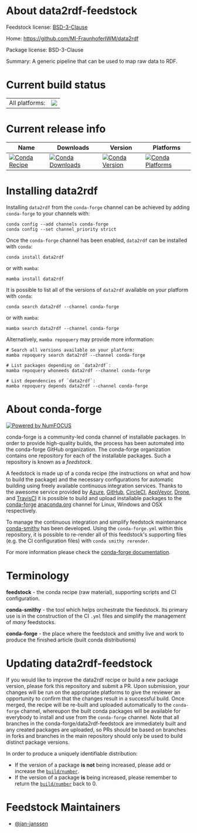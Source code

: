 About data2rdf-feedstock
========================

Feedstock license: [BSD-3-Clause](https://github.com/conda-forge/data2rdf-feedstock/blob/main/LICENSE.txt)

Home: https://github.com/MI-FraunhoferIWM/data2rdf

Package license: BSD-3-Clause

Summary: A generic pipeline that can be used to map raw data to RDF.

Current build status
====================


<table><tr><td>All platforms:</td>
    <td>
      <a href="https://dev.azure.com/conda-forge/feedstock-builds/_build/latest?definitionId=22195&branchName=main">
        <img src="https://dev.azure.com/conda-forge/feedstock-builds/_apis/build/status/data2rdf-feedstock?branchName=main">
      </a>
    </td>
  </tr>
</table>

Current release info
====================

| Name | Downloads | Version | Platforms |
| --- | --- | --- | --- |
| [![Conda Recipe](https://img.shields.io/badge/recipe-data2rdf-green.svg)](https://anaconda.org/conda-forge/data2rdf) | [![Conda Downloads](https://img.shields.io/conda/dn/conda-forge/data2rdf.svg)](https://anaconda.org/conda-forge/data2rdf) | [![Conda Version](https://img.shields.io/conda/vn/conda-forge/data2rdf.svg)](https://anaconda.org/conda-forge/data2rdf) | [![Conda Platforms](https://img.shields.io/conda/pn/conda-forge/data2rdf.svg)](https://anaconda.org/conda-forge/data2rdf) |

Installing data2rdf
===================

Installing `data2rdf` from the `conda-forge` channel can be achieved by adding `conda-forge` to your channels with:

```
conda config --add channels conda-forge
conda config --set channel_priority strict
```

Once the `conda-forge` channel has been enabled, `data2rdf` can be installed with `conda`:

```
conda install data2rdf
```

or with `mamba`:

```
mamba install data2rdf
```

It is possible to list all of the versions of `data2rdf` available on your platform with `conda`:

```
conda search data2rdf --channel conda-forge
```

or with `mamba`:

```
mamba search data2rdf --channel conda-forge
```

Alternatively, `mamba repoquery` may provide more information:

```
# Search all versions available on your platform:
mamba repoquery search data2rdf --channel conda-forge

# List packages depending on `data2rdf`:
mamba repoquery whoneeds data2rdf --channel conda-forge

# List dependencies of `data2rdf`:
mamba repoquery depends data2rdf --channel conda-forge
```


About conda-forge
=================

[![Powered by
NumFOCUS](https://img.shields.io/badge/powered%20by-NumFOCUS-orange.svg?style=flat&colorA=E1523D&colorB=007D8A)](https://numfocus.org)

conda-forge is a community-led conda channel of installable packages.
In order to provide high-quality builds, the process has been automated into the
conda-forge GitHub organization. The conda-forge organization contains one repository
for each of the installable packages. Such a repository is known as a *feedstock*.

A feedstock is made up of a conda recipe (the instructions on what and how to build
the package) and the necessary configurations for automatic building using freely
available continuous integration services. Thanks to the awesome service provided by
[Azure](https://azure.microsoft.com/en-us/services/devops/), [GitHub](https://github.com/),
[CircleCI](https://circleci.com/), [AppVeyor](https://www.appveyor.com/),
[Drone](https://cloud.drone.io/welcome), and [TravisCI](https://travis-ci.com/)
it is possible to build and upload installable packages to the
[conda-forge](https://anaconda.org/conda-forge) [anaconda.org](https://anaconda.org/)
channel for Linux, Windows and OSX respectively.

To manage the continuous integration and simplify feedstock maintenance
[conda-smithy](https://github.com/conda-forge/conda-smithy) has been developed.
Using the ``conda-forge.yml`` within this repository, it is possible to re-render all of
this feedstock's supporting files (e.g. the CI configuration files) with ``conda smithy rerender``.

For more information please check the [conda-forge documentation](https://conda-forge.org/docs/).

Terminology
===========

**feedstock** - the conda recipe (raw material), supporting scripts and CI configuration.

**conda-smithy** - the tool which helps orchestrate the feedstock.
                   Its primary use is in the construction of the CI ``.yml`` files
                   and simplify the management of *many* feedstocks.

**conda-forge** - the place where the feedstock and smithy live and work to
                  produce the finished article (built conda distributions)


Updating data2rdf-feedstock
===========================

If you would like to improve the data2rdf recipe or build a new
package version, please fork this repository and submit a PR. Upon submission,
your changes will be run on the appropriate platforms to give the reviewer an
opportunity to confirm that the changes result in a successful build. Once
merged, the recipe will be re-built and uploaded automatically to the
`conda-forge` channel, whereupon the built conda packages will be available for
everybody to install and use from the `conda-forge` channel.
Note that all branches in the conda-forge/data2rdf-feedstock are
immediately built and any created packages are uploaded, so PRs should be based
on branches in forks and branches in the main repository should only be used to
build distinct package versions.

In order to produce a uniquely identifiable distribution:
 * If the version of a package **is not** being increased, please add or increase
   the [``build/number``](https://docs.conda.io/projects/conda-build/en/latest/resources/define-metadata.html#build-number-and-string).
 * If the version of a package **is** being increased, please remember to return
   the [``build/number``](https://docs.conda.io/projects/conda-build/en/latest/resources/define-metadata.html#build-number-and-string)
   back to 0.

Feedstock Maintainers
=====================

* [@jan-janssen](https://github.com/jan-janssen/)

